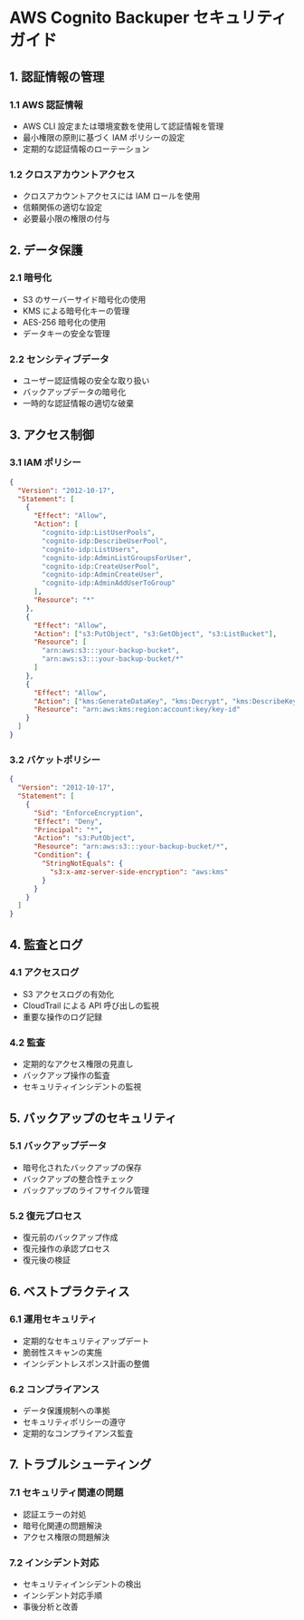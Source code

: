 # AWS Cognito Backuper セキュリティガイド

## 1. 認証情報の管理

### 1.1 AWS 認証情報

- AWS CLI 設定または環境変数を使用して認証情報を管理
- 最小権限の原則に基づく IAM ポリシーの設定
- 定期的な認証情報のローテーション

### 1.2 クロスアカウントアクセス

- クロスアカウントアクセスには IAM ロールを使用
- 信頼関係の適切な設定
- 必要最小限の権限の付与

## 2. データ保護

### 2.1 暗号化

- S3 のサーバーサイド暗号化の使用
- KMS による暗号化キーの管理
- AES-256 暗号化の使用
- データキーの安全な管理

### 2.2 センシティブデータ

- ユーザー認証情報の安全な取り扱い
- バックアップデータの暗号化
- 一時的な認証情報の適切な破棄

## 3. アクセス制御

### 3.1 IAM ポリシー

```json
{
  "Version": "2012-10-17",
  "Statement": [
    {
      "Effect": "Allow",
      "Action": [
        "cognito-idp:ListUserPools",
        "cognito-idp:DescribeUserPool",
        "cognito-idp:ListUsers",
        "cognito-idp:AdminListGroupsForUser",
        "cognito-idp:CreateUserPool",
        "cognito-idp:AdminCreateUser",
        "cognito-idp:AdminAddUserToGroup"
      ],
      "Resource": "*"
    },
    {
      "Effect": "Allow",
      "Action": ["s3:PutObject", "s3:GetObject", "s3:ListBucket"],
      "Resource": [
        "arn:aws:s3:::your-backup-bucket",
        "arn:aws:s3:::your-backup-bucket/*"
      ]
    },
    {
      "Effect": "Allow",
      "Action": ["kms:GenerateDataKey", "kms:Decrypt", "kms:DescribeKey"],
      "Resource": "arn:aws:kms:region:account:key/key-id"
    }
  ]
}
```

### 3.2 バケットポリシー

```json
{
  "Version": "2012-10-17",
  "Statement": [
    {
      "Sid": "EnforceEncryption",
      "Effect": "Deny",
      "Principal": "*",
      "Action": "s3:PutObject",
      "Resource": "arn:aws:s3:::your-backup-bucket/*",
      "Condition": {
        "StringNotEquals": {
          "s3:x-amz-server-side-encryption": "aws:kms"
        }
      }
    }
  ]
}
```

## 4. 監査とログ

### 4.1 アクセスログ

- S3 アクセスログの有効化
- CloudTrail による API 呼び出しの監視
- 重要な操作のログ記録

### 4.2 監査

- 定期的なアクセス権限の見直し
- バックアップ操作の監査
- セキュリティインシデントの監視

## 5. バックアップのセキュリティ

### 5.1 バックアップデータ

- 暗号化されたバックアップの保存
- バックアップの整合性チェック
- バックアップのライフサイクル管理

### 5.2 復元プロセス

- 復元前のバックアップ作成
- 復元操作の承認プロセス
- 復元後の検証

## 6. ベストプラクティス

### 6.1 運用セキュリティ

- 定期的なセキュリティアップデート
- 脆弱性スキャンの実施
- インシデントレスポンス計画の整備

### 6.2 コンプライアンス

- データ保護規制への準拠
- セキュリティポリシーの遵守
- 定期的なコンプライアンス監査

## 7. トラブルシューティング

### 7.1 セキュリティ関連の問題

- 認証エラーの対処
- 暗号化関連の問題解決
- アクセス権限の問題解決

### 7.2 インシデント対応

- セキュリティインシデントの検出
- インシデント対応手順
- 事後分析と改善
